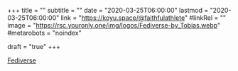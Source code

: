+++
title = ""
subtitle = ""
date = "2020-03-25T06:00:00"
lastmod = "2020-03-25T06:00:00"
link = "https://koyu.space/@faithfulathlete"
#linkRel = ""
image = "https://rsc.youronly.one/img/logos/Fediverse-by_Tobias.webp"
#metarobots = "noindex"

draft = "true"
+++

<a href="https://koyu.space/@faithfulathlete" rel="me noopener external nofollow" referrerpolicy="strict-origin-when-cross-origin">Fediverse</a>
